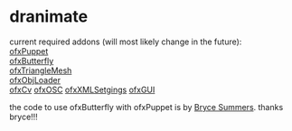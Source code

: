 # dranimate

current required addons (will most likely change in the future):<br />
<a href="https://github.com/ofZach/ofxPuppet">ofxPuppet</a><br />
<a href="https://github.com/Bryce-Summers/ofxButterfly">ofxButterfly</a><br />
<a href="https://github.com/ofZach/ofxTriangleMesh">ofxTriangleMesh</a><br />
<a href="https://github.com/satoruhiga/ofxObjLoader">ofxObjLoader</a><br />
<a href="https://github.com/kylemcdonald/ofxCv">ofxCv</a>
<a href="https://github.com/openframeworks/openFrameworks/tree/master/addons/ofxOsc">ofxOSC</a>
<a href="http://openframeworks.cc/documentation/ofxXmlSettings/ofxXmlSettings.html">ofxXMLSetgings</a>
<a href="http://openframeworks.cc/documentation/ofxGui/ofxGui.html">ofxGUI</a>


the code to use ofxButterfly with ofxPuppet is by <a href="https://github.com/Bryce-Summers/ofxButterfly">Bryce Summers</a>. thanks bryce!!!
